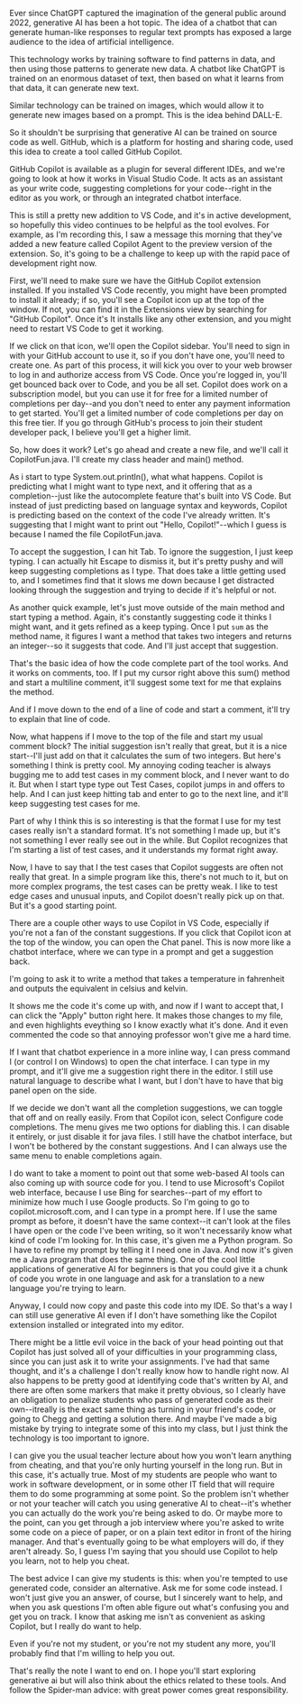 Ever since ChatGPT captured the imagination of the general public around 2022, generative AI has been a hot topic. The idea of a chatbot that can generate human-like responses to regular text prompts has exposed a large audience to the idea of artificial intelligence. 

This technology works by training software to find patterns in data, and then using those patterns to generate new data. A chatbot like ChatGPT is trained on an enormous dataset of text, then based on what it learns from that data, it can generate new text.

Similar technology can be trained on images, which would allow it to generate new images based on a prompt. This is the idea behind DALL-E.

So it shouldn't be surprising that generative AI can be trained on source code as well. GitHub, which is a platform for hosting and sharing code, used this idea to create a tool called GitHub Copilot. 

GitHub Copilot is available as a plugin for several different IDEs, and we're going to look at how it works in Visual Studio Code. It acts as an assistant as your write code, suggesting completions for your code--right in the editor as you work, or through an integrated chatbot interface.

This is still a pretty new addition to VS Code, and it's in active development, so hopefully this video continues to be helpful as the tool evolves. For example, as I'm recording this, I saw a message this morning that they've added a new feature called Copilot Agent to the preview version of the extension. So, it's going to be a challenge to keep up with the rapid pace of development right now.

First, we'll need to make sure we have the GitHub Copilot extension installed. If you installed VS Code recently, you might have been prompted to install it already; if so, you'll see a Copilot icon up at the top of the window. If not, you can find it in the Extensions view by searching for "GitHub Copilot". Once it's  It installs like any other extension, and you might need to restart VS Code to get it working.

If we click on that icon, we'll open the Copilot sidebar. You'll need to sign in with your GitHub account to use it, so if you don't have one, you'll need to create one. As part of this  process, it will kick you over to your web browser to log in and authorize access from VS Code. Once you're logged in, you'll get bounced back over to Code, and you be all set. Copilot does work on a subscription model, but you can use it for free for a limited number of completions per day--and you don't need to enter any payment information to get started. You'll get a limited number of code completions per day on this free tier. If you go through GitHub's process to join their student developer pack, I believe you'll get a higher limit.

So, how does it work? Let's go ahead and create a new file, and we'll call it CopilotFun.java. I'll create my class header and main() method.

As i start to type System.out.println(), what what happens. Copilot is predicting what I might want to type next, and it offering that as a completion--just like the autocomplete feature that's built into VS Code. But instead of just predicting based on language syntax and keywords, Copilot is predicting based on the context of the code I've already written. It's suggesting that I might want to print out "Hello, Copilot!"--which I guess is because I named the file CopilotFun.java.

To accept the suggestion, I can hit Tab. To ignore the suggestion, I just keep typing. I can actually hit Escape to dismiss it, but it's pretty pushy and will keep suggesting completions as I type. That does take a little getting used to, and I sometimes find that it slows me down because I get distracted looking through the suggestion and trying to decide if it's helpful or not.

As another quick example, let's just move outside of the main method and start typing a method. Again, it's constantly suggesting code it thinks I might want, and it gets refined as a keep typing. Once I put `sum` as the method name, it figures I want a method that takes two integers and returns an integer--so it suggests that code. And I'll just accept that suggestion.

That's the basic idea of how the code complete part of the tool works. And it works on comments, too. If I put my cursor right above this sum() method and start a multiline comment, it'll suggest some text for me that explains the method.

And if I move down to the end of a line of code and start a comment, it'll try to explain that line of code.

Now, what happens if I move to the top of the file and start my usual comment block? The initial suggestion isn't really that great, but it is a nice start--I'll just add on that it calculates the sum of two integers. But here's something I think is pretty cool. My annoying coding teacher is always bugging me to add test cases in my comment block, and I never want to do it. But when I start type type out Test Cases, copilot jumps in and offers to help. And I can just keep hitting tab and enter to go to the next line, and it'll keep suggesting test cases for me.

Part of why I think this is so interesting is that the format I use for my test cases really isn't a standard format. It's not something I made up, but it's not something I ever really see out in the while. But Copilot recognizes that I'm starting a list of test cases, and it understands my format right away.

Now, I have to say that I the test cases that Copilot suggests are often not really that great. In a simple program like this, there's not much to it, but on more complex programs, the test cases can be pretty weak. I like to test edge cases and unusual inputs, and Copilot doesn't really pick up on that. But it's a good starting point.

There are a couple other ways to use Copilot in VS Code, especially if you're not a fan of the constant suggestions. If you click that Copilot icon at the top of the window, you can open the Chat panel. This is now more like a chatbot interface, where we can type in a prompt and get a suggestion back.

I'm going to ask it to write a method that takes a temperature in fahrenheit and outputs the equivalent in celsius and kelvin.

It shows me the code it's come up with, and now if I want to accept that, I can click the "Apply" button right here. It makes those changes to my file, and even highlights eveything so I know exactly what it's done. And it even commented the code so that annoying professor won't give me a hard time.

If I want that chatbot experience in a more inline way, I can press command I (or control I on Windows) to open the chat interface. I can type in my prompt, and it'll give me a suggestion right there in the editor. I still use natural language to describe what I want, but I don't have to have that big panel open on the side.

If we decide we don't want all the completion suggestions, we can toggle that off and on really easily. From that Copilot icon, select Configure code completions. The menu gives me two options for diabling this. I can disable it entirely, or just disable it for java files. I still have the chatbot interface, but I won't be bothered by the constant suggestions. And I can always use the same menu to enable completions again.

I do want to take a moment to point out that some web-based AI tools can also coming up with source code for you. I tend to use Microsoft's Copilot web interface, because I use Bing for searches--part of my effort to minimize how much I use Google products. So I'm going to go to copilot.microsoft.com, and I can type in a prompt here. If I use the same prompt as before, it doesn't have the same context--it can't look at the files I have open or the code I've been writing, so it won't necessarily know what kind of code I'm looking for. In this case, it's given me a Python program. So I have to refine my prompt by telling it I need one in Java. And now it's given me a Java program that does the same thing. One of the cool little applications of generative AI for beginners is that you could give it a chunk of code you wrote in one language and ask for a translation to a new language you're trying to learn.

Anyway, I could now copy and paste this code into my IDE. So that's a way I can still use generative AI even if I don't have something like the Copilot extension installed or integrated into my editor.

There might be a little evil voice in the back of your head pointing out that Copilot has just solved all of your difficulties in your programming class, since you can just ask it to write your assignments. I've had that same thought, and it's a challenge I don't really know how to handle right now. AI also happens to be pretty good at identifying code that's written by AI, and there are often some markers that make it pretty obvious, so I clearly have an obligation to penalize students who pass of generated code as their own--itreally is the exact same thing as turning in your friend's code, or going to Chegg and getting a solution there. And maybe I've made a big mistake by trying to integrate some of this into my class, but I just think the technology is too important to ignore. 

I can give you the usual teacher lecture about how you won't learn anything from cheating, and that you're only hurting yourself in the long run. But in this case, it's actually true. Most of my students are people who want to work in software development, or in some other IT field that will require them to do some programming at some point. So the problem isn't whether or not your teacher will catch you using generative AI to cheat--it's whether you can actually do the work you're being asked to do. Or maybe more to the point, can you get through a job interview where you're asked to write some code on a piece of paper, or on a plain text editor in front of the hiring manager. And that's eventually going to be what employers will do, if they aren't already. So, I guess I'm saying that you should use Copilot to help you learn, not to help you cheat. 

The best advice I can give my students is this: when you're tempted to use generated code, consider an alternative. Ask me for some code instead. I won't just give you an answer, of course, but I sincerely want to help, and when you ask questions I'm often able figure out what's confusing you and get you on track. I know that asking me isn't as convenient as asking Copilot, but I really do want to help.

Even if you're not my student, or you're not my student any more, you'll probably find that I'm willing to help you out. 

That's really the note I want to end on. I hope you'll start exploring generative ai but will also think about the ethics related to these tools. And follow the Spider-man advice: with great power comes great responsibility.